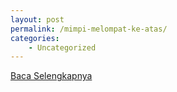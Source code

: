 ```yaml
---
layout: post
permalink: /mimpi-melompat-ke-atas/
categories:
    - Uncategorized
---
```


[Baca Selengkapnya](/02)